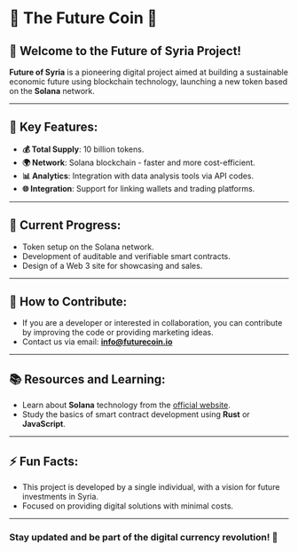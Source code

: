 # 🌟 The Future Coin 🌟


## 👋 Welcome to the **Future of Syria** Project!

**Future of Syria** is a pioneering digital project aimed at building a sustainable economic future using blockchain technology, launching a new token based on the **Solana** network.

---

## 🚀 Key Features:
- **💰 Total Supply**: 10 billion tokens.  
- **🌍 Network**: Solana blockchain - faster and more cost-efficient.  
- **📊 Analytics**: Integration with data analysis tools via API codes.  
- **🌐 Integration**: Support for linking wallets and trading platforms.  

---

## 🔧 Current Progress:
- Token setup on the Solana network.  
- Development of auditable and verifiable smart contracts.  
- Design of a Web 3 site for showcasing and sales.  

---

## 🤝 How to Contribute:
- If you are a developer or interested in collaboration, you can contribute by improving the code or providing marketing ideas.  
- Contact us via email: **info@futurecoin.io**  

---

## 📚 Resources and Learning:
- Learn about **Solana** technology from the [official website](https://solana.com).  
- Study the basics of smart contract development using **Rust** or **JavaScript**.  

---

## ⚡ Fun Facts:
- This project is developed by a single individual, with a vision for future investments in Syria.  
- Focused on providing digital solutions with minimal costs.  

---

### Stay updated and be part of the digital currency revolution! 🚀

